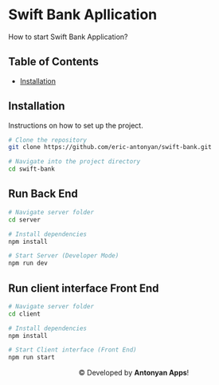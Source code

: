 # Swift Bank Apllication

How to start Swift Bank Application?

## Table of Contents

-   [Installation](#installation)

## Installation

Instructions on how to set up the project.

```bash
# Clone the repository
git clone https://github.com/eric-antonyan/swift-bank.git

# Navigate into the project directory
cd swift-bank
```

## Run Back End

```bash
# Navigate server folder
cd server

# Install dependencies
npm install

# Start Server (Developer Mode)
npm run dev
```

## Run client interface Front End

```bash
# Navigate server folder
cd client

# Install dependencies
npm install

# Start Client interface (Front End)
npm run start
```

<div align="center">
    &copy; Developed by <b>Antonyan Apps</b>!
</div>
